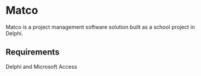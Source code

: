 # Matco

Matco is a project management software solution built as a school project in Delphi.


## Requirements 

Delphi and Microsoft Access
